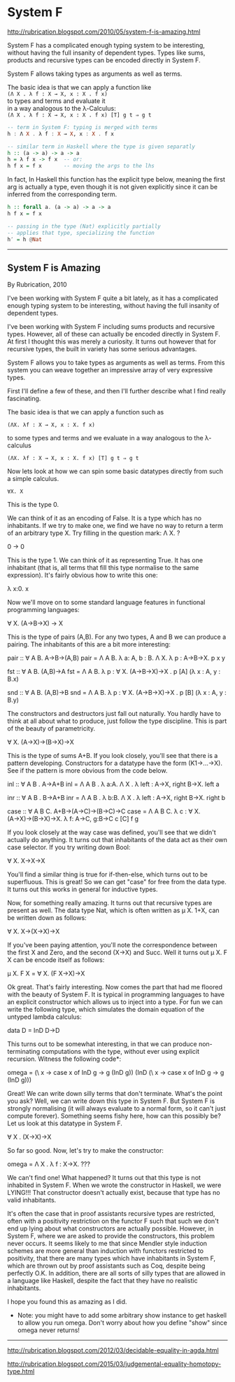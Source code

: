 # System F

http://rubrication.blogspot.com/2010/05/system-f-is-amazing.html

System F has a complicated enough typing system to be interesting, without having the full insanity of dependent types. Types like sums, products and recursive types can be encoded directly in System F.

System F allows taking types as arguments as well as terms.

The basic idea is that we can apply a function like   
`(Λ X . λ f : X → X, x : X . f x)`    
to types and terms and evaluate it    
in a way analogous to the λ-Calculus:    
`(Λ X . λ f : X → X, x : X . f x) [T] g t ⇒ g t`

```hs
-- term in System F: typing is merged with terms
h : Λ X . λ f : X → X, x : X . f x

-- similar term in Haskell where the type is given separatly
h :: (a -> a) -> a -> a
h = λ f x -> f x  -- or:
h f x = f x       -- moving the args to the lhs
```

In fact, In Haskell this function has the explicit type below, meaning the first arg is actually a type, even though it is not given explicitly since it can be inferred from the corresponding term.

```hs
h :: forall a. (a -> a) -> a -> a
h f x = f x

-- passing in the type (Nat) explicitly partially
-- applies that type, specializing the function
h′ = h @Nat
```

---

## System F is Amazing
By Rubrication, 2010

I've been working with System F quite a bit lately, as it has a complicated enough typing system to be interesting, without having the full insanity of dependent types.

I've been working with System F including sums products and recursive types. However, all of these can actually be encoded directly in System F. At first I thought this was merely a curiosity. It turns out however that for recursive types, the built in variety has some serious advantages.

System F allows you to take types as arguments as well as terms. From this system you can weave together an impressive array of very expressive types.

First I'll define a few of these, and then I'll further describe what I find really fascinating.

The basic idea is that we can apply a function such as 

`(ΛX. λf : X → X, x : X. f x)`


to some types and terms and we evaluate in a way analogous to the λ-calculus

`(ΛX. λf : X → X, x : X. f x) [T] g t ⇒ g t`

Now lets look at how we can spin some basic datatypes directly from such a simple calculus.

`∀X. X`

This is the type 0.

We can think of it as an encoding of False. It is a type which has no inhabitants. If we try to make one, we find we have no way to return a term of an arbitrary type X. Try filling in the question mark: Λ X. ?

0 → 0

This is the type 1. We can think of it as representing True. It has one inhabitant (that is, all terms that fill this type normalise to the same expression). It's fairly obvious how to write this one:

λ x:0. x

Now we'll move on to some standard language features in functional programming languages:

∀ X. (A→B→X) → X

This is the type of pairs (A,B). For any two types, A and B we can produce a pairing. The inhabitants of this are a bit more interesting:

pair :: ∀ A B. A→B→(A,B)
pair = Λ A B. λ a: A, b : B. Λ X. λ p : A→B→X. p x y

fst :: ∀ A B. (A,B)→A
fst = Λ A B. λ p : ∀ X. (A→B→X)→X . p [A] (λ x : A, y : B.x)

snd :: ∀ A B. (A,B)→B
snd = Λ A B. λ p : ∀ X. (A→B→X)→X . p [B] (λ x : A, y : B.y)

The constructors and destructors just fall out naturally. You hardly have to think at all about what to produce, just follow the type discipline. This is part of the beauty of parametricity.

∀ X. (A→X)→(B→X)→X

This is the type of sums A+B. If you look closely, you'll see that there is a pattern developing. Constructors for a datatype have the form (K1→...→X). See if the pattern is more obvious from the code below.

inl :: ∀ A B . A→A+B
inl = Λ A B . λ a:A. Λ X . λ left : A→X, right B→X. left a

inr :: ∀ A B . B→A+B
inr = Λ A B . λ b:B. Λ X . λ left : A→X, right B→X. right b

case :: ∀ A B C. A+B→(A→C)→(B→C)→C
case = Λ A B C. 
              λ c : ∀ X. (A→X)→(B→X)→X.
                λ f: A→C, g:B→C
                        c [C] f g

If you look closely at the way case was defined, you'll see that we didn't actually do anything. It turns out that inhabitants of the data act as their own case selector. If you try writing down Bool:

∀ X. X→X→X

You'll find a similar thing is true for if-then-else, which turns out to be superfluous. This is great! So we can get "case" for free from the data type. It turns out this works in general for inductive types.

Now, for something really amazing. It turns out that recursive types are present as well. The data type Nat, which is often written as μ X. 1+X, can be written down as follows:

∀ X. X→(X→X)→X

If you've been paying attention, you'll note the correspondence between the first X and Zero, and the second (X→X) and Succ. Well it turns out μ X. F X can be encode itself as follows:

μ X. F X = ∀ X. (F X→X)→X

Ok great. That's fairly interesting. Now comes the part that had me floored with the beauty of System F. It is typical in programming languages to have an explicit constructor which allows us to inject into a type. For fun we can write the following type, which simulates the domain equation of the untyped lambda calculus:

data D = InD D→D

This turns out to be somewhat interesting, in that we can produce non-terminating computations with the type, without ever using explicit recursion. Witness the following code*:

omega = (\ x -> case x of 
                     InD g -> g (InD g))
               (InD (\ x -> case x of 
                         InD g -> g (InD g)))

Great! We can write down silly terms that don't terminate. What's the point you ask? Well, we can write down this type in System F. But System F is strongly normalising (it will always evaluate to a normal form, so it can't just compute forever). Something seems fishy here, how can this possibly be? Let us look at this datatype in System F.

∀ X . (X→X)→X

So far so good. Now, let's try to make the constructor:

omega = Λ X . λ f : X→X. ???

We can't find one! What happened? It turns out that this type is not inhabited in System F. When we wrote the constructor in Haskell, we were LYING!!! That constructor doesn't actually exist, because that type has no valid inhabitants.

It's often the case that in proof assistants recursive types are restricted, often with a positivity restriction on the functor F such that such we don't end up lying about what constructors are actually possible. However, in System F, where we are asked to provide the constructors, this problem never occurs. It seems likely to me that since Mendler style induction schemes are more general than induction with functors restricted to positivity, that there are many types which have inhabitants in System F, which are thrown out by proof assistants such as Coq, despite being perfectly O.K. In addition, there are all sorts of silly types that are allowed in a language like Haskell, despite the fact that they have no realistic inhabitants.

I hope you found this as amazing as I did.

* Note: you might have to add some arbitrary show instance to get haskell to allow you run omega. Don't worry about how you define "show" since omega never returns!


---

http://rubrication.blogspot.com/2012/03/decidable-equality-in-agda.html

http://rubrication.blogspot.com/2015/03/judgemental-equality-homotopy-type.html
